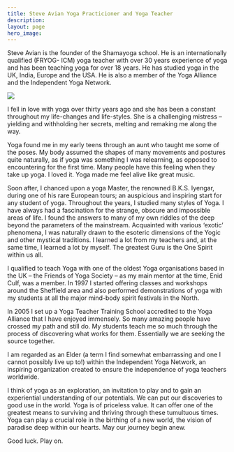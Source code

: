 ```yaml
---
title: Steve Avian Yoga Practicioner and Yoga Teacher
description:
layout: page
hero_image:
---
```


Steve Avian is the founder of the Shamayoga school. He is an internationally qualified (FRYOG- ICM) yoga teacher with over 30 years experience of yoga and has been teaching yoga for over 18 years. He has studied yoga in the UK, India, Europe and the USA. He is also a member of the Yoga Alliance and the Independent Yoga Network.

![](https://lh3.googleusercontent.com/-Bngu1vPDFDc/U30Y2fXOB0I/AAAAAAAAAL8/JyaLpcIsfzw/s450/spotlight%2520Pigeon%2520copy.jpg)

I fell in love with yoga over thirty years ago and she has been a constant throughout my life-changes and life-styles. She is a challenging mistress – yielding and withholding her secrets, melting and remaking me along the way.

Yoga found me in my early teens through an aunt who taught me some of the poses. My body assumed the shapes of many movements and postures quite naturally, as if yoga was something I was relearning, as opposed to encountering for the first time. Many people have this feeling when they take up yoga. I loved it. Yoga made me feel alive like great music.

Soon after, I chanced upon a yoga Master, the renowned B.K.S. Iyengar, during one of his rare European tours; an auspicious and inspiring start for any student of yoga. Throughout the years, I studied many styles of Yoga. I have always had a fascination for the strange, obscure and impossible areas of life. I found the answers to many of my own riddles of the deep beyond the parameters of the mainstream. Acquainted with various ‘exotic’ phenomena, I was naturally drawn to the esoteric dimensions of the Yogic and other mystical traditions. I learned a lot from my teachers and, at the same time, I learned a lot by myself. The greatest Guru is the One Spirit within us all.

I qualified to teach Yoga with one of the oldest Yoga organisations based in the UK – the Friends of Yoga Society – as my main mentor at the time, Enid Culf, was a member. In 1997 I started offering classes and workshops around the Sheffield area and also performed demonstrations of yoga with my students at all the major mind-body spirit festivals in the North.

In 2005 I set up a Yoga Teacher Training School accredited to the Yoga Alliance that I have enjoyed immensely. So many amazing people have crossed my path and still do. My students teach me so much through the process of discovering what works for them. Essentially we are seeking the source together.

I am regarded as an Elder (a term I find somewhat embarrassing and one I cannot possibly live up to!) within the Independent Yoga Network, an inspiring organization created to ensure the independence of yoga teachers worldwide.

I think of yoga as an exploration, an invitation to play and to gain an experiential understanding of our potentials. We can put our discoveries to good use in the world. Yoga is of priceless value. It can offer one of the greatest means to surviving and thriving through these tumultuous times. Yoga can play a crucial role in the birthing of a new world, the vision of paradise deep within our hearts. May our journey begin anew.

Good luck. Play on.